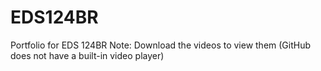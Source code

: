 # EDS124BR
Portfolio for EDS 124BR
Note: Download the videos to view them (GitHub does not have a built-in video player) 
